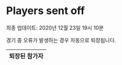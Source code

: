 # Players sent off
최종 업데이트: 2020년 12월 23일 19시 10분


경기 중 오류가 발생하는 경우 자동으로 퇴장됩니다.


| 퇴장된 참가자 |
|:---:|